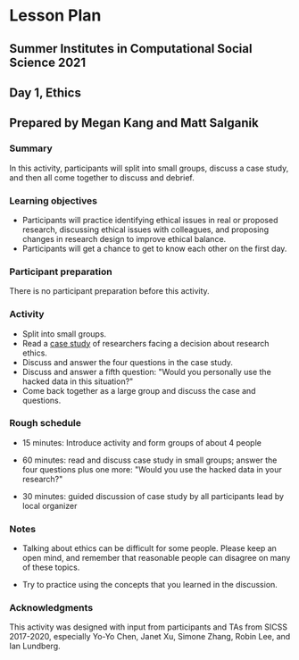 # Lesson Plan
## Summer Institutes in Computational Social Science 2021
## Day 1, Ethics
## Prepared by Megan Kang and Matt Salganik

### Summary

In this activity, participants will split into small groups, discuss a case study, and then all come together to discuss and debrief.

### Learning objectives

- Participants will practice identifying ethical issues in real or proposed research, discussing ethical issues with colleagues, and proposing changes in research design to improve ethical balance.  
- Participants will get a chance to get to know each other on the first day.

### Participant preparation

There is no participant preparation before this activity.

### Activity

- Split into small groups.
- Read a [case study](https://bdes.datasociety.net/wp-content/uploads/2016/10/Patreon-Case-Study.pdf) of researchers facing a decision about research ethics.
- Discuss and answer the four questions in the case study.
- Discuss and answer a fifth question: "Would you personally use the hacked data in this situation?"
- Come back together as a large group and discuss the case and questions.

### Rough schedule

- 15 minutes: Introduce activity and form groups of about 4 people

- 60 minutes: read and discuss case study in small groups; answer the four questions plus one more: "Would you use the hacked data in your research?"

- 30 minutes: guided discussion of case study by all participants lead by local organizer

### Notes

- Talking about ethics can be difficult for some people. Please keep an open mind, and remember that reasonable people can disagree on many of these topics.

- Try to practice using the concepts that you learned in the discussion.

### Acknowledgments

This activity was designed with input from participants and TAs from SICSS 2017-2020, especially Yo-Yo Chen, Janet Xu, Simone Zhang, Robin Lee, and Ian Lundberg.
